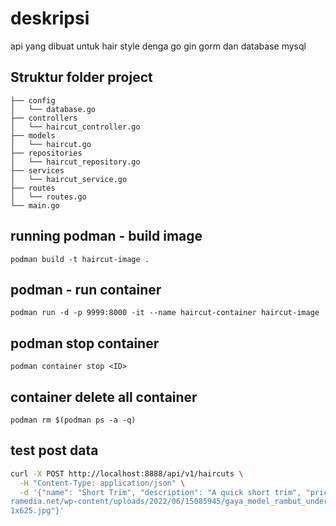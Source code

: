 # deskripsi

api yang dibuat untuk hair style denga go gin gorm dan database mysql

## Struktur folder project

```language
├── config
│   └── database.go
├── controllers
│   └── haircut_controller.go
├── models
│   └── haircut.go
├── repositories
│   └── haircut_repository.go
├── services
│   └── haircut_service.go
├── routes
│   └── routes.go
└── main.go
```

## running podman - build image

`podman build -t haircut-image .`

## podman - run container

`podman run -d -p 9999:8000 -it --name haircut-container haircut-image`

## podman stop container

`podman container stop <ID>`

## container delete all container

`podman rm $(podman ps -a -q)`

## test post data

```bash
curl -X POST http://localhost:8888/api/v1/haircuts \
  -H "Content-Type: application/json" \
  -d '{"name": "Short Trim", "description": "A quick short trim", "price": 15.99,"image": "https://cdnwpseller.g
ramedia.net/wp-content/uploads/2022/06/15085945/gaya_model_rambut_undercut_2021_terbaru_discoonected_undercut-56
1x625.jpg"}'

```
